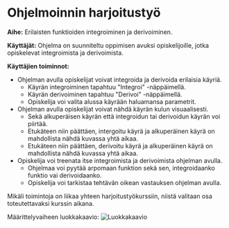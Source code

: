 ﻿# **Ohjelmoinnin harjoitustyö**

**Aihe:**
Erilaisten funktioiden integroiminen ja derivoiminen.

**Käyttäjät:**
Ohjelma on suunniteltu oppimisen avuksi opiskelijoille, jotka opiskelevat integroimista ja derivoimista.

**Käyttäjien toiminnot:**
* Ohjelman avulla opiskelijat voivat integroida ja derivoida erilaisia käyriä.
  * Käyrän integroiminen tapahtuu "Integroi" -näppäimellä.
  * Käyrän derivoiminen tapahtuu "Derivoi" -näppäimellä.
  * Opiskelija voi valita alussa käyrään haluamansa parametrit.
* Ohjelman avulla opiskelijat voivat nähdä käyrän kulun visuaalisesti.
  * Sekä alkuperäisen käyrän että integroidun tai derivoidun käyrän voi piirtää.
  * Etukäteen niin päättäen, intergoitu käyrä ja alkuperäinen käyrä on mahdollista nähdä kuvassa yhtä aikaa.
  * Etukäteen niin päättäen, derivoitu käyrä ja alkuperäinen käyrä on mahdollista nähdä kuvassa yhtä aikaa.
* Opiskelija voi treenata itse integroimista ja derivoimista ohjelman avulla.
  * Ohjelmaa voi pyytää arpomaan funktion sekä sen, integroidaanko funktio vai derivoidaanko.
  * Opiskelija voi tarkistaa tehtävän oikean vastauksen ohjelman avulla.

Mikäli toimintoja on liikaa yhteen harjoitustyökurssiin, niistä valitaan osa toteutettavaksi kurssin aikana.

Määrittelyvaiheen luokkakaavio:
![Luokkakaavio](Luokkakaavio.jpg)


